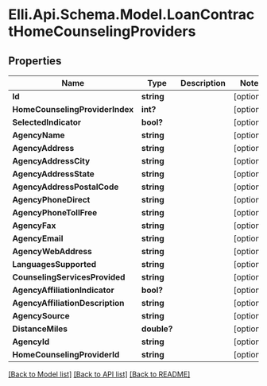 # Elli.Api.Schema.Model.LoanContractHomeCounselingProviders
## Properties

Name | Type | Description | Notes
------------ | ------------- | ------------- | -------------
**Id** | **string** |  | [optional] 
**HomeCounselingProviderIndex** | **int?** |  | [optional] 
**SelectedIndicator** | **bool?** |  | [optional] 
**AgencyName** | **string** |  | [optional] 
**AgencyAddress** | **string** |  | [optional] 
**AgencyAddressCity** | **string** |  | [optional] 
**AgencyAddressState** | **string** |  | [optional] 
**AgencyAddressPostalCode** | **string** |  | [optional] 
**AgencyPhoneDirect** | **string** |  | [optional] 
**AgencyPhoneTollFree** | **string** |  | [optional] 
**AgencyFax** | **string** |  | [optional] 
**AgencyEmail** | **string** |  | [optional] 
**AgencyWebAddress** | **string** |  | [optional] 
**LanguagesSupported** | **string** |  | [optional] 
**CounselingServicesProvided** | **string** |  | [optional] 
**AgencyAffiliationIndicator** | **bool?** |  | [optional] 
**AgencyAffiliationDescription** | **string** |  | [optional] 
**AgencySource** | **string** |  | [optional] 
**DistanceMiles** | **double?** |  | [optional] 
**AgencyId** | **string** |  | [optional] 
**HomeCounselingProviderId** | **string** |  | [optional] 

[[Back to Model list]](../README.md#documentation-for-models) [[Back to API list]](../README.md#documentation-for-api-endpoints) [[Back to README]](../README.md)

